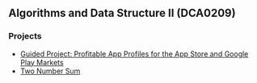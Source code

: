 ## Algorithms and Data Structure II (DCA0209)
### Projects
 - [Guided Project: Profitable App Profiles for the App Store and Google Play Markets](https://github.com/thaisaraujo2000/algorithms_datastructure_ii/tree/main/week%2002)
 - [Two Number Sum](https://github.com/thaisaraujo2000/algorithms_datastructure_ii/tree/main/week%3003)
